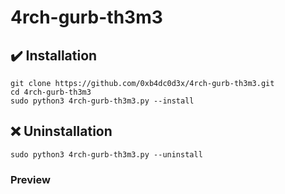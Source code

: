 # 4rch-gurb-th3m3

## ✔️ Installation

```fish
git clone https://github.com/0xb4dc0d3x/4rch-gurb-th3m3.git 
cd 4rch-gurb-th3m3
sudo python3 4rch-gurb-th3m3.py --install
```

## ❌ Uninstallation
```fish
sudo python3 4rch-gurb-th3m3.py --uninstall
```

### Preview
